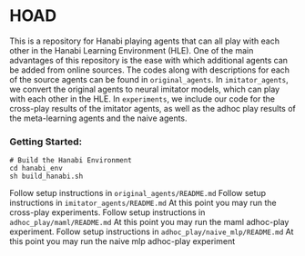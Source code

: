 # HOAD

This is a repository for Hanabi playing agents that can all play with each
other in the Hanabi Learning Environment (HLE). One of the main advantages of
this repository is the ease with which additional agents can be added from
online sources. The codes along with descriptions for each of the source agents
can be found in `original_agents`. In `imitator_agents`, we convert the
original agents to neural imitator models, which can play with each other in
the HLE. In `experiments`, we include our code for the cross-play results of
the imitator agents, as well as the adhoc play results of the meta-learning
agents and the naive agents. 

### Getting Started:
```
# Build the Hanabi Environment
cd hanabi_env
sh build_hanabi.sh
```

Follow setup instructions in `original_agents/README.md`
Follow setup instructions in `imitator_agents/README.md`
At this point you may run the cross-play experiments.
Follow setup instructions in `adhoc_play/maml/README.md`
At this point you may run the maml adhoc-play experiment.
Follow setup instructions in `adhoc_play/naive_mlp/README.md`
At this point you may run the naive mlp adhoc-play experiment


